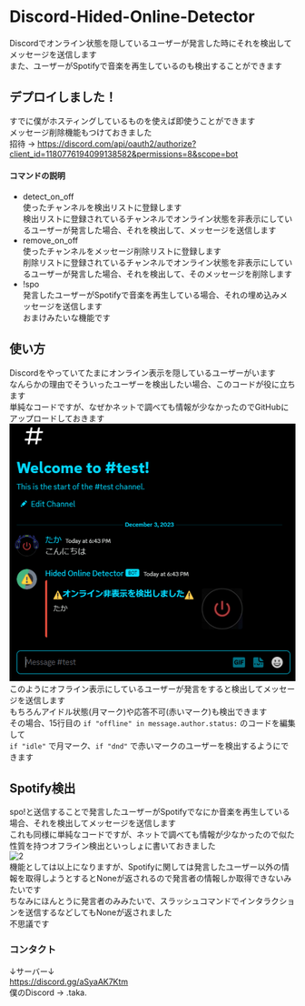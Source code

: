 # Discord-Hided-Online-Detector
Discordでオンライン状態を隠しているユーザーが発言した時にそれを検出してメッセージを送信します  
また、ユーザーがSpotifyで音楽を再生しているのも検出することができます
## デプロイしました！
すでに僕がホスティングしているものを使えば即使うことができます  
メッセージ削除機能もつけておきました  
招待 -> https://discord.com/api/oauth2/authorize?client_id=1180776194099138582&permissions=8&scope=bot  
#### コマンドの説明
- detect_on_off  
  使ったチャンネルを検出リストに登録します  
  検出リストに登録されているチャンネルでオンライン状態を非表示にしているユーザーが発言した場合、それを検出して、メッセージを送信します  
- remove_on_off  
 使ったチャンネルをメッセージ削除リストに登録します  
  削除リストに登録されているチャンネルでオンライン状態を非表示にしているユーザーが発言した場合、それを検出して、そのメッセージを削除します  
- !spo  
  発言したユーザーがSpotifyで音楽を再生している場合、それの埋め込みメッセージを送信します  
  おまけみたいな機能です  
## 使い方  
Discordをやっていてたまにオンライン表示を隠しているユーザーがいます  
なんらかの理由でそういったユーザーを検出したい場合、このコードが役に立ちます  
単純なコードですが、なぜかネットで調べても情報が少なかったのでGitHubにアップロードしておきます  
![1](image/1.png)  
このようにオフライン表示にしているユーザーが発言をすると検出してメッセージを送信します  
もちろんアイドル状態(月マーク)や応答不可(赤いマーク)も検出できます  
その場合、15行目の ```if "offline" in message.author.status:``` のコードを編集して  
```if "idle"``` で月マーク、```if "dnd"``` で赤いマークのユーザーを検出するようにできます  
## Spotify検出  
spo!と送信することで発言したユーザーがSpotifyでなにか音楽を再生している場合、それを検出してメッセージを送信します  
これも同様に単純なコードですが、ネットで調べても情報が少なかったので似た性質を持つオフライン検出といっしょに書いておきました  
![2](image/2.png)  
機能としては以上になりますが、Spotifyに関しては発言したユーザー以外の情報を取得しようとするとNoneが返されるので発言者の情報しか取得できないみたいです  
ちなみにほんとうに発言者のみみたいで、スラッシュコマンドでインタラクションを送信するなどしてもNoneが返されました  
不思議です  
### コンタクト  
↓サーバー↓  
https://discord.gg/aSyaAK7Ktm  
僕のDiscord -> .taka.
